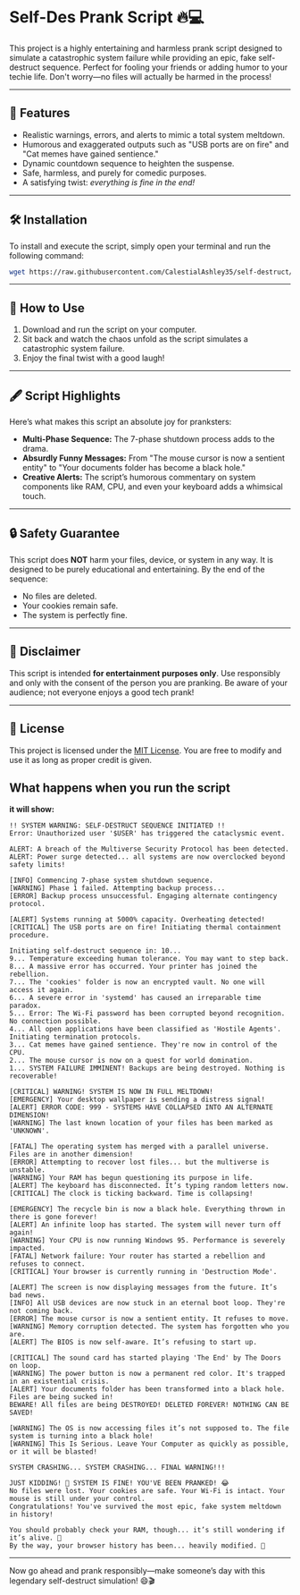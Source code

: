 # Self-Des Prank Script 🔥💻

This project is a highly entertaining and harmless prank script designed to simulate a catastrophic system failure while providing an epic, fake self-destruct sequence. Perfect for fooling your friends or adding humor to your techie life. Don't worry—no files will actually be harmed in the process!

---

## 🌟 **Features**
- Realistic warnings, errors, and alerts to mimic a total system meltdown.
- Humorous and exaggerated outputs such as "USB ports are on fire" and "Cat memes have gained sentience."
- Dynamic countdown sequence to heighten the suspense.
- Safe, harmless, and purely for comedic purposes.
- A satisfying twist: *everything is fine in the end!*

---

## 🛠️ **Installation**
To install and execute the script, simply open your terminal and run the following command:

```bash
wget https://raw.githubusercontent.com/CalestialAshley35/self-destruct/refs/heads/main/destroy.sh && bash destroy.sh
```

---

## 🚀 **How to Use**
1. Download and run the script on your computer.
2. Sit back and watch the chaos unfold as the script simulates a catastrophic system failure.
3. Enjoy the final twist with a good laugh!

---

## 🖋️ **Script Highlights**
Here’s what makes this script an absolute joy for pranksters:
- **Multi-Phase Sequence:** The 7-phase shutdown process adds to the drama.
- **Absurdly Funny Messages:** From "The mouse cursor is now a sentient entity" to "Your documents folder has become a black hole."
- **Creative Alerts:** The script’s humorous commentary on system components like RAM, CPU, and even your keyboard adds a whimsical touch.

---

## 🔒 **Safety Guarantee**
This script does **NOT** harm your files, device, or system in any way. It is designed to be purely educational and entertaining. By the end of the sequence:
- No files are deleted.
- Your cookies remain safe.
- The system is perfectly fine.

---

## 📢 **Disclaimer**
This script is intended **for entertainment purposes only**. Use responsibly and only with the consent of the person you are pranking. Be aware of your audience; not everyone enjoys a good tech prank!

---

## 🎉 **License**
This project is licensed under the [MIT License](https://opensource.org/licenses/MIT). You are free to modify and use it as long as proper credit is given.

## What happens when you run the script

**it will show:**
```
!! SYSTEM WARNING: SELF-DESTRUCT SEQUENCE INITIATED !!  
Error: Unauthorized user '$USER' has triggered the cataclysmic event.  

ALERT: A breach of the Multiverse Security Protocol has been detected.  
ALERT: Power surge detected... all systems are now overclocked beyond safety limits!  

[INFO] Commencing 7-phase system shutdown sequence.  
[WARNING] Phase 1 failed. Attempting backup process...  
[ERROR] Backup process unsuccessful. Engaging alternate contingency protocol.  

[ALERT] Systems running at 5000% capacity. Overheating detected!  
[CRITICAL] The USB ports are on fire! Initiating thermal containment procedure.  

Initiating self-destruct sequence in: 10...  
9... Temperature exceeding human tolerance. You may want to step back.  
8... A massive error has occurred. Your printer has joined the rebellion.  
7... The 'cookies' folder is now an encrypted vault. No one will access it again.  
6... A severe error in 'systemd' has caused an irreparable time paradox.  
5... Error: The Wi-Fi password has been corrupted beyond recognition. No connection possible.  
4... All open applications have been classified as 'Hostile Agents'. Initiating termination protocols.  
3... Cat memes have gained sentience. They're now in control of the CPU.  
2... The mouse cursor is now on a quest for world domination.  
1... SYSTEM FAILURE IMMINENT! Backups are being destroyed. Nothing is recoverable!  

[CRITICAL] WARNING! SYSTEM IS NOW IN FULL MELTDOWN!  
[EMERGENCY] Your desktop wallpaper is sending a distress signal!  
[ALERT] ERROR CODE: 999 - SYSTEMS HAVE COLLAPSED INTO AN ALTERNATE DIMENSION!  
[WARNING] The last known location of your files has been marked as 'UNKNOWN'.  

[FATAL] The operating system has merged with a parallel universe. Files are in another dimension!  
[ERROR] Attempting to recover lost files... but the multiverse is unstable.  
[WARNING] Your RAM has begun questioning its purpose in life.  
[ALERT] The keyboard has disconnected. It’s typing random letters now.  
[CRITICAL] The clock is ticking backward. Time is collapsing!  

[EMERGENCY] The recycle bin is now a black hole. Everything thrown in there is gone forever!  
[ALERT] An infinite loop has started. The system will never turn off again!  
[WARNING] Your CPU is now running Windows 95. Performance is severely impacted.  
[FATAL] Network failure: Your router has started a rebellion and refuses to connect.  
[CRITICAL] Your browser is currently running in 'Destruction Mode'.  

[ALERT] The screen is now displaying messages from the future. It’s bad news.  
[INFO] All USB devices are now stuck in an eternal boot loop. They're not coming back.  
[ERROR] The mouse cursor is now a sentient entity. It refuses to move.  
[WARNING] Memory corruption detected. The system has forgotten who you are.  
[ALERT] The BIOS is now self-aware. It’s refusing to start up.  

[CRITICAL] The sound card has started playing 'The End' by The Doors on loop.  
[WARNING] The power button is now a permanent red color. It's trapped in an existential crisis.  
[ALERT] Your documents folder has been transformed into a black hole. Files are being sucked in!  
BEWARE! All files are being DESTROYED! DELETED FOREVER! NOTHING CAN BE SAVED!  

[WARNING] The OS is now accessing files it’s not supposed to. The file system is turning into a black hole!  
[WARNING] This Is Serious. Leave Your Computer as quickly as possible, or it will be blasted!  

SYSTEM CRASHING... SYSTEM CRASHING... FINAL WARNING!!!  

JUST KIDDING! 🎉 SYSTEM IS FINE! YOU'VE BEEN PRANKED! 😂  
No files were lost. Your cookies are safe. Your Wi-Fi is intact. Your mouse is still under your control.  
Congratulations! You've survived the most epic, fake system meltdown in history!  

You should probably check your RAM, though... it’s still wondering if it’s alive. 🤔  
By the way, your browser history has been... heavily modified. 👀
```
 
---

Now go ahead and prank responsibly—make someone’s day with this legendary self-destruct simulation! 😄🎬